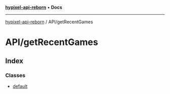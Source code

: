 [**hypixel-api-reborn**](../../README.md) • **Docs**

***

[hypixel-api-reborn](../../modules.md) / API/getRecentGames

# API/getRecentGames

## Index

### Classes

- [default](classes/default.md)
